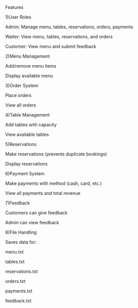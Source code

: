 Features

1)User Roles

Admin: Manage menu, tables, reservations, orders, payments

Waiter: View menu, tables, reservations, and orders

Customer: View menu and submit feedback

2)Menu Management

Add/remove menu items

Display available menu

3)Order System

Place orders

View all orders

4)Table Management

Add tables with capacity

View available tables

5)Reservations

Make reservations (prevents duplicate bookings)

Display reservations

6)Payment System

Make payments with method (cash, card, etc.)

View all payments and total revenue

7)Feedback

Customers can give feedback

Admin can view feedback

8)File Handling

Saves data for:

menu.txt

tables.txt

reservations.txt

orders.txt

payments.txt

feedback.txt
